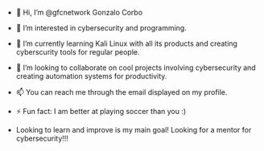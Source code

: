 - 👋 Hi, I’m @gfcnetwork Gonzalo Corbo
- 👀 I’m interested in cybersecurity and programming.
- 🌱 I’m currently learning Kali Linux with all its products and creating cyberscurity tools for regular people.
- 💞️ I’m looking to collaborate on cool projects involving cybersecurity and creating automation systems for productivity.
- 📫 You can reach me through the email displayed on my profile.
- ⚡ Fun fact: I am better at playing soccer than you :)

- Looking to learn and improve is my main goal! Looking for a mentor for cybersecurity!!!


